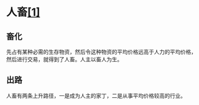 # 人畜[[1]](./appendices/tao-te-ching.md)

## 畜化

先占有某种必需的生存物资，然后令这种物资的平均价格远高于人力的平均价格，然后进行交易，就得到了人畜。人主以畜人为生。

## 出路

人畜有两条上升路径，一是成为人主的家丁，二是从事平均价格较高的行业。
